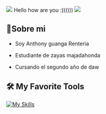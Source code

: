  ![](https://cdn.betterttv.net/emote/5d61b1b14932b21d9c332f1b/1x.webp)  Hello how are you :)))))) ![](https://cdn.betterttv.net/emote/5d61b1b14932b21d9c332f1b/1x.webp) 

<h2>🌱Sobre mi </h2>

- Soy Anthony guanga Renteria

- Estudiante de zayas majadahonda
  
- Cursando el segundo año de daw


  
<h2>🛠️ My Favorite Tools </h2>

[![My Skills](https://skillicons.dev/icons?i=eclipse,html,css,vscode)](https://skillicons.dev)




